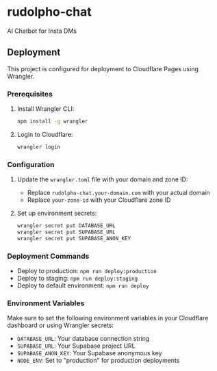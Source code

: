 # rudolpho-chat
AI Chatbot for Insta DMs

## Deployment

This project is configured for deployment to Cloudflare Pages using Wrangler.

### Prerequisites

1. Install Wrangler CLI:
   ```bash
   npm install -g wrangler
   ```

2. Login to Cloudflare:
   ```bash
   wrangler login
   ```

### Configuration

1. Update the `wrangler.toml` file with your domain and zone ID:
   - Replace `rudolpho-chat.your-domain.com` with your actual domain
   - Replace `your-zone-id` with your Cloudflare zone ID

2. Set up environment secrets:
   ```bash
   wrangler secret put DATABASE_URL
   wrangler secret put SUPABASE_URL
   wrangler secret put SUPABASE_ANON_KEY
   ```

### Deployment Commands

- Deploy to production: `npm run deploy:production`
- Deploy to staging: `npm run deploy:staging`
- Deploy to default environment: `npm run deploy`

### Environment Variables

Make sure to set the following environment variables in your Cloudflare dashboard or using Wrangler secrets:

- `DATABASE_URL`: Your database connection string
- `SUPABASE_URL`: Your Supabase project URL
- `SUPABASE_ANON_KEY`: Your Supabase anonymous key
- `NODE_ENV`: Set to "production" for production deployments
